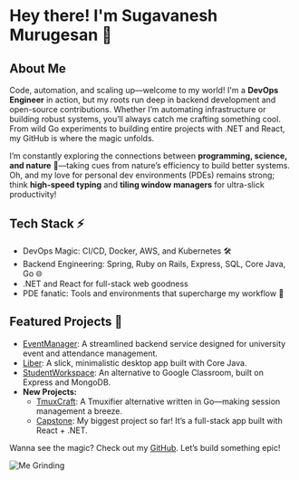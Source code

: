 # Hey there! I'm Sugavanesh Murugesan 👋

## About Me

Code, automation, and scaling up—welcome to my world! I'm a **DevOps Engineer** in action, but my roots run deep in backend development and open-source contributions. Whether I’m automating infrastructure or building robust systems, you’ll always catch me crafting something cool. From wild Go experiments to building entire projects with .NET and React, my GitHub is where the magic unfolds.

I’m constantly exploring the connections between **programming, science, and nature** 🌱—taking cues from nature’s efficiency to build better systems. Oh, and my love for personal dev environments (PDEs) remains strong; think **high-speed typing** and **tiling window managers** for ultra-slick productivity!

## Tech Stack ⚡

- DevOps Magic: CI/CD, Docker, AWS, and Kubernetes 🛠️
- Backend Engineering: Spring, Ruby on Rails, Express, SQL, Core Java, Go 🌐
- .NET and React for full-stack web goodness
- PDE fanatic: Tools and environments that supercharge my workflow 🚀

## Featured Projects 🚀

- [EventManager](https://github.com/sugan0tech/Event-Manager): A streamlined backend service designed for university event and attendance management.
- [Liber](https://github.com/sugan0tech/liber): A slick, minimalistic desktop app built with Core Java.
- [StudentWorkspace](https://github.com/sugan0tech/student-workspace): An alternative to Google Classroom, built on Express and MongoDB.
- **New Projects:**
  - [TmuxCraft](https://github.com/sugan0tech/tmuxcraft): A Tmuxifier alternative written in Go—making session management a breeze.
  - [Capstone](https://github.com/sugan0tech/capstone): My biggest project so far! It’s a full-stack app built with React + .NET.

Wanna see the magic? Check out my [GitHub](https://github.com/sugan0tech). Let’s build something epic! 

![Me Grinding](https://i.giphy.com/media/v1.Y2lkPTc5MGI3NjExa2VkNTFmNnk4YXF0M3I2ZGUwOTZrZXZ3ODJqN2U2czlvemx6YXhlYyZlcD12MV9pbnRlcm5hbF9naWZfYnlfaWQmY3Q9Zw/JqmupuTVZYaQX5s094/giphy.gif)
